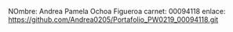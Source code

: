 NOmbre: Andrea Pamela Ochoa Figueroa
carnet: 00094118
enlace: https://github.com/Andrea0205/Portafolio_PW0219_00094118.git
